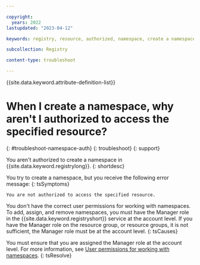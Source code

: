 ```yaml
---

copyright:
  years: 2022
lastupdated: "2023-04-12"

keywords: registry, resource, authorized, namespace, create a namespace, permissions

subcollection: Registry

content-type: troubleshoot

---
```


{{site.data.keyword.attribute-definition-list}}

# When I create a namespace, why aren't I authorized to access the specified resource?
{: #troubleshoot-namespace-auth}
{: troubleshoot}
{: support}

You aren't authorized to create a namespace in {{site.data.keyword.registrylong}}.
{: shortdesc}

You try to create a namespace, but you receive the following error message:
{: tsSymptoms}

`You are not authorized to access the specified resource.`

You don't have the correct user permissions for working with namespaces. To add, assign, and remove namespaces, you must have the Manager role in the {{site.data.keyword.registryshort}} service at the account level. If you have the Manager role on the resource group, or resource groups, it is not sufficient, the Manager role must be at the account level.
{: tsCauses}

You must ensure that you are assigned the Manager role at the account level. For more information, see [User permissions for working with namespaces](/docs/Registry?topic=Registry-registry_setup_cli_namespace#registry_setup_cli_namespace_plan_perm).
{: tsResolve}
